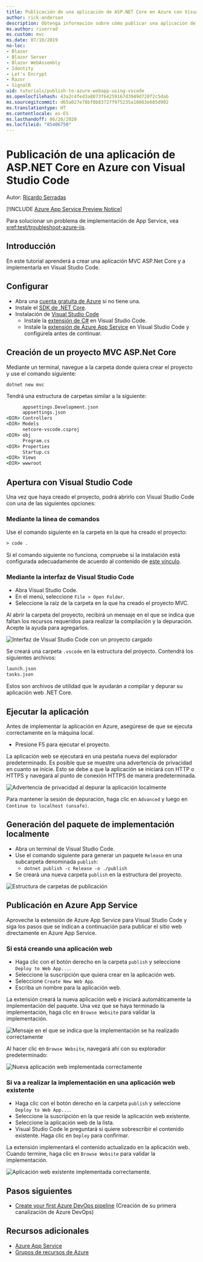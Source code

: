 ```yaml
---
title: Publicación de una aplicación de ASP.NET Core en Azure con Visual Studio Code
author: rick-anderson
description: Obtenga información sobre cómo publicar una aplicación de ASP.NET Core en Azure App Service con Visual Studio Code.
ms.author: riserrad
ms.custom: mvc
ms.date: 07/10/2019
no-loc:
- Blazor
- Blazor Server
- Blazor WebAssembly
- Identity
- Let's Encrypt
- Razor
- SignalR
uid: tutorials/publish-to-azure-webapp-using-vscode
ms.openlocfilehash: 43a2c4fed3a8873f64259167d3949d720f2c5dab
ms.sourcegitcommit: d65a027e78bf0b83727f975235a18863e685d902
ms.translationtype: HT
ms.contentlocale: es-ES
ms.lasthandoff: 06/26/2020
ms.locfileid: "85406750"
---
```

# <a name="publish-an-aspnet-core-app-to-azure-with-visual-studio-code"></a>Publicación de una aplicación de ASP.NET Core en Azure con Visual Studio Code

Autor: [Ricardo Serradas](https://twitter.com/ricardoserradas)

[!INCLUDE [Azure App Service Preview Notice](../includes/azure-apps-preview-notice.md)]

Para solucionar un problema de implementación de App Service, vea <xref:test/troubleshoot-azure-iis>.

## <a name="intro"></a>Introducción

En este tutorial aprenderá a crear una aplicación MVC ASP.Net Core y a implementarla en Visual Studio Code.

## <a name="set-up"></a>Configurar

- Abra una [cuenta gratuita de Azure](https://azure.microsoft.com/free/dotnet/) si no tiene una.
- Instale el [SDK de .NET Core](https://dotnet.microsoft.com/download).
- Instalación de [Visual Studio Code](https://code.visualstudio.com/Download)
  - Instale la [extensión de C#](https://marketplace.visualstudio.com/items?itemName=ms-dotnettools.csharp) en Visual Studio Code.
  - Instale la [extensión de Azure App Service](https://marketplace.visualstudio.com/items?itemName=ms-azuretools.vscode-azureappservice) en Visual Studio Code y configúrela antes de continuar.

## <a name="create-an-aspnet-core-mvc-project"></a>Creación de un proyecto MVC ASP.Net Core

Mediante un terminal, navegue a la carpeta donde quiera crear el proyecto y use el comando siguiente:

```dotnetcli
dotnet new mvc
```

Tendrá una estructura de carpetas similar a la siguiente:

```cmd
      appsettings.Development.json
      appsettings.json
<DIR> Controllers
<DIR> Models
      netcore-vscode.csproj
<DIR> obj
      Program.cs
<DIR> Properties
      Startup.cs
<DIR> Views
<DIR> wwwroot
```

## <a name="open-it-with-visual-studio-code"></a>Apertura con Visual Studio Code

Una vez que haya creado el proyecto, podrá abrirlo con Visual Studio Code con una de las siguientes opciones:

### <a name="through-the-command-line"></a>Mediante la línea de comandos

Use el comando siguiente en la carpeta en la que ha creado el proyecto:

```cmd
> code .
```

Si el comando siguiente no funciona, compruebe si la instalación está configurada adecuadamente de acuerdo al contenido de [este vínculo](https://code.visualstudio.com/docs/setup/setup-overview#_cross-platform).

### <a name="through-visual-studio-code-interface"></a>Mediante la interfaz de Visual Studio Code

- Abra Visual Studio Code.
- En el menú, seleccione `File > Open Folder`.
- Seleccione la raíz de la carpeta en la que ha creado el proyecto MVC.

Al abrir la carpeta del proyecto, recibirá un mensaje en el que se indica que faltan los recursos requeridos para realizar la compilación y la depuración. Acepte la ayuda para agregarlos.

![Interfaz de Visual Studio Code con un proyecto cargado](publish-to-azure-webapp-using-vscode/_static/folder-structure-restore-netcore.jpg)

Se creará una carpeta `.vscode` en la estructura del proyecto. Contendrá los siguientes archivos:

```cmd
launch.json
tasks.json
```

Estos son archivos de utilidad que le ayudarán a compilar y depurar su aplicación web .NET Core.

## <a name="run-the-app"></a>Ejecutar la aplicación

Antes de implementar la aplicación en Azure, asegúrese de que se ejecuta correctamente en la máquina local.

- Presione F5 para ejecutar el proyecto.

La aplicación web se ejecutará en una pestaña nueva del explorador predeterminado. Es posible que se muestre una advertencia de privacidad en cuanto se inicie. Esto se debe a que la aplicación se iniciará con HTTP o HTTPS y navegará al punto de conexión HTTPS de manera predeterminada.

![Advertencia de privacidad al depurar la aplicación localmente](publish-to-azure-webapp-using-vscode/_static/run-webapp-https-warning.jpg)

Para mantener la sesión de depuración, haga clic en `Advanced` y luego en `Continue to localhost (unsafe)`.

## <a name="generate-the-deployment-package-locally"></a>Generación del paquete de implementación localmente

- Abra un terminal de Visual Studio Code.
- Use el comando siguiente para generar un paquete `Release` en una subcarpeta denominada `publish`:
  - `dotnet publish -c Release -o ./publish`
- Se creará una nueva carpeta `publish` en la estructura del proyecto.

![Estructura de carpetas de publicación](publish-to-azure-webapp-using-vscode/_static/publish-folder.jpg)

## <a name="publish-to-azure-app-service"></a>Publicación en Azure App Service

Aproveche la extensión de Azure App Service para Visual Studio Code y siga los pasos que se indican a continuación para publicar el sitio web directamente en Azure App Service.

### <a name="if-youre-creating-a-new-web-app"></a>Si está creando una aplicación web

- Haga clic con el botón derecho en la carpeta `publish` y seleccione `Deploy to Web App...`.
- Seleccione la suscripción que quiera crear en la aplicación web.
- Seleccione `Create New Web App`.
- Escriba un nombre para la aplicación web.

La extensión creará la nueva aplicación web e iniciará automáticamente la implementación del paquete. Una vez que se haya terminado la implementación, haga clic en `Browse Website` para validar la implementación.

![Mensaje en el que se indica que la implementación se ha realizado correctamente](publish-to-azure-webapp-using-vscode/_static/deployment-succeeded-message.jpg)

Al hacer clic en `Browse Website`, navegará ahí con su explorador predeterminado:

![Nueva aplicación web implementada correctamente](publish-to-azure-webapp-using-vscode/_static/new-webapp-deployed.jpg)

### <a name="if-youre-deploying-to-an-existing-web-app"></a>Si va a realizar la implementación en una aplicación web existente

- Haga clic con el botón derecho en la carpeta `publish` y seleccione `Deploy to Web App...`.
- Seleccione la suscripción en la que reside la aplicación web existente.
- Seleccione la aplicación web de la lista.
- Visual Studio Code le preguntará si quiere sobrescribir el contenido existente. Haga clic en `Deploy` para confirmar.

La extensión implementará el contenido actualizado en la aplicación web. Cuando termine, haga clic en `Browse Website` para validar la implementación.

![Aplicación web existente implementada correctamente.](publish-to-azure-webapp-using-vscode/_static/existing-webapp-deployed.jpg)

## <a name="next-steps"></a>Pasos siguientes

- [Create your first Azure DevOps pipeline](/azure/devops/pipelines/create-first-pipeline) (Creación de su primera canalización de Azure DevOps)

## <a name="additional-resources"></a>Recursos adicionales

- [Azure App Service](/azure/app-service/app-service-web-overview)
- [Grupos de recursos de Azure](/azure/azure-resource-manager/resource-group-overview#resource-groups)
